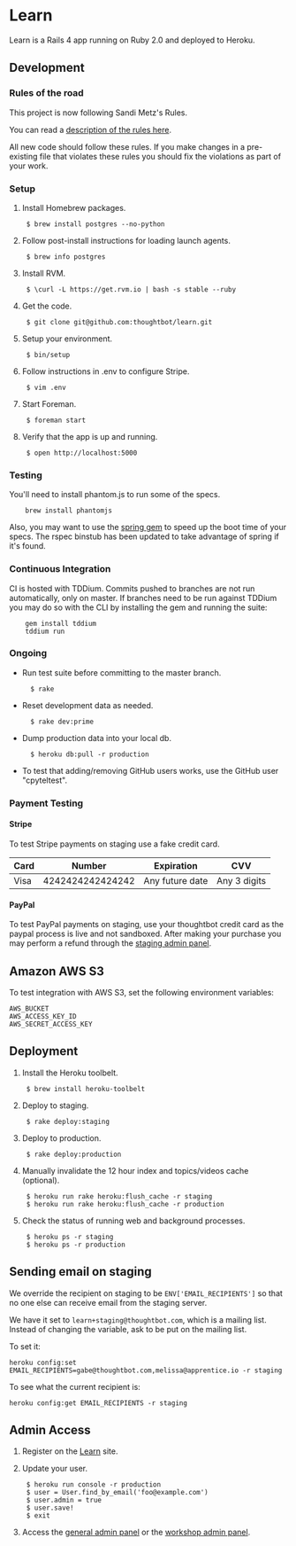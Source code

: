 # Learn

Learn is a Rails 4 app running on Ruby 2.0 and deployed to Heroku.

## Development

### Rules of the road

This project is now following Sandi Metz's Rules.

You can read a [description of the rules here](http://robots.thoughtbot.com/post/50655960596/sandi-metz-rules-for-developers).

All new code should follow these rules. If you make changes in a pre-existing file that violates these rules you should fix the violations as part of your work.

### Setup

1. Install Homebrew packages.

        $ brew install postgres --no-python

2. Follow post-install instructions for loading launch agents.

        $ brew info postgres

3. Install RVM.

        $ \curl -L https://get.rvm.io | bash -s stable --ruby

4. Get the code.

        $ git clone git@github.com:thoughtbot/learn.git

5. Setup your environment.

        $ bin/setup

6. Follow instructions in .env to configure Stripe.

        $ vim .env

7. Start Foreman.

        $ foreman start

8. Verify that the app is up and running.

        $ open http://localhost:5000

### Testing

You'll need to install phantom.js to run some of the specs.

        brew install phantomjs

Also, you may want to use the [spring gem](https://github.com/jonleighton/spring) to speed up the boot time of your specs. The rspec binstub has been updated to take advantage of spring if it's found.

### Continuous Integration

CI is hosted with TDDium. Commits pushed to branches are not run automatically,
only on master. If branches need to be run against TDDium you may do so with the
CLI by installing the gem and running the suite:

        gem install tddium
        tddium run

### Ongoing

* Run test suite before committing to the master branch.

        $ rake

* Reset development data as needed.

        $ rake dev:prime

* Dump production data into your local db.

        $ heroku db:pull -r production

* To test that adding/removing GitHub users works, use the GitHub user
  "cpyteltest".

### Payment Testing

#### Stripe

To test Stripe payments on staging use a fake credit card.

<table>
  <thead>
    <tr>
      <th>Card</th>
      <th>Number</th>
      <th>Expiration</th>
      <th>CVV</th>
    </tr>
  </thead>
  <tbody>
    <tr>
      <td>Visa</td>
      <td>4242424242424242</td>
      <td>Any future date</td>
      <td>Any 3 digits</td>
    </tr>
  </tbody>
</table>

#### PayPal

To test PayPal payments on staging, use your thoughtbot credit card as the
paypal process is live and not sandboxed. After making your purchase you may
perform a refund through the
[staging admin panel](http://learn-staging.herokuapp.com/admin/purchase).


## Amazon AWS S3

To test integration with AWS S3, set the following environment variables:

    AWS_BUCKET
    AWS_ACCESS_KEY_ID
    AWS_SECRET_ACCESS_KEY

## Deployment

1. Install the Heroku toolbelt.

        $ brew install heroku-toolbelt

2. Deploy to staging.

        $ rake deploy:staging

3. Deploy to production.

        $ rake deploy:production

4. Manually invalidate the 12 hour index and topics/videos cache (optional).

        $ heroku run rake heroku:flush_cache -r staging
        $ heroku run rake heroku:flush_cache -r production

5. Check the status of running web and background processes.

        $ heroku ps -r staging
        $ heroku ps -r production

## Sending email on staging

We override the recipient on staging to be `ENV['EMAIL_RECIPIENTS']` so that no
one else can receive email from the staging server.

We have it set to `learn+staging@thoughtbot.com`, which is a mailing list.
Instead of changing the variable, ask to be put on the mailing list.

To set it:

    heroku config:set EMAIL_RECIPIENTS=gabe@thoughtbot.com,melissa@apprentice.io -r staging

To see what the current recipient is:

    heroku config:get EMAIL_RECIPIENTS -r staging

## Admin Access

1. Register on the [Learn](http://learn.thoughtbot.com/sign_up) site.

2. Update your user.

        $ heroku run console -r production
        $ user = User.find_by_email('foo@example.com')
        $ user.admin = true
        $ user.save!
        $ exit

3. Access the [general admin panel](http://learn.thoughtbot.com/admin) or
   the [workshop admin panel](http://learn.thoughtbot.com/admin).
